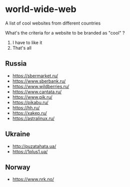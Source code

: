 # world-wide-web
A list of cool websites from different countries

What's the criteria for a website to be branded as "cool" ?
1. I have to like it
2. That's all

## Russia

* https://sbermarket.ru/
* https://www.sberbank.ru/
* https://www.wildberries.ru/
* https://www.cantata.ru/
* https://www.pik.ru/
* https://pikabu.ru/
* https://hh.ru/
* https://xakep.ru/
* https://astralinux.ru/

## Ukraine

* http://puzatahata.ua/
* https://1plus1.ua/

## Norway

* https://www.nrk.no/
